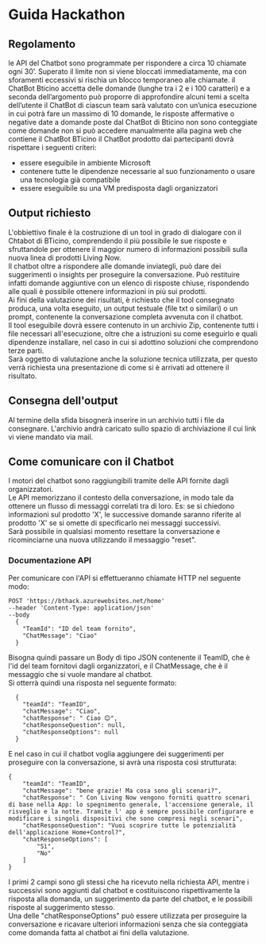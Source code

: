 # Guida Hackathon

## Regolamento

le API del Chatbot sono programmate per rispondere a circa 10 chiamate ogni 30’. Superato il limite non si viene bloccati immediatamente, ma con sforamenti eccessivi si rischia un blocco temporaneo alle chiamate.
il ChatBot Bticino accetta delle domande (lunghe tra i 2 e i 100 caratteri) e a seconda dell’argomento può proporre di approfondire alcuni temi a scelta dell’utente
il ChatBot di ciascun team sarà valutato con un’unica esecuzione in cui potrà fare un massimo di 10 domande, le risposte affermative o negative date a domande poste dal ChatBot di Bticino non sono conteggiate come domande
non si può accedere manualmente alla pagina web che contiene il ChatBot BTicino
il ChatBot prodotto dai partecipanti dovrà rispettare i seguenti criteri:
- essere eseguibile in ambiente Microsoft
- contenere tutte le dipendenze necessarie al suo funzionamento o usare una tecnologia già compatibile
- essere eseguibile su una VM predisposta dagli organizzatori

## Output richiesto

L'obbiettivo finale è la costruzione di un tool in grado di dialogare con il Chtabot di BTicino, comprendendo il più possibile le sue risposte e sfruttandole per ottenere il maggior numero di informazioni possibili sulla nuova linea di prodotti Living Now.  
Il chatbot oltre a rispondere alle domande inviategli, può dare dei suggerimenti o insights per proseguire la conversazione. Può restituire infatti domande aggiuntive con un elenco di risposte chiuse, rispondendo alle quali è possibile ottenere informazioni in più sui prodotti.  
Ai fini della valutazione dei risultati, è richiesto che il tool consegnato produca, una volta eseguito, un output testuale (file txt o similari) o un prompt, contenente la conversazione completa avvenuta con il chatbot.  
Il tool eseguibile dovrà essere contenuto in un archivio Zip, contenente tutti i file necessari all'esecuzione, oltre che a istruzioni su come eseguirlo e quali dipendenze installare, nel caso in cui si adottino soluzioni che comprendono terze parti.  
Sarà oggetto di valutazione anche la soluzione tecnica utilizzata, per questo verrà richiesta una presentazione di come si è arrivati ad ottenere il risultato.

## Consegna dell'output

Al termine della sfida bisognerà inserire in un archivio tutti i file da consegnare. L'archivio andrà caricato sullo spazio di archiviazione il cui link vi viene mandato via mail.

## Come comunicare con il Chatbot

I motori del chatbot sono raggiungibili tramite delle API fornite dagli organizzatori.  
Le API memorizzano il contesto della conversazione, in modo tale da ottenere un flusso di messaggi correlati tra di loro. Es: se si chiedono informazioni sul prodotto 'X', le successive domande saranno riferite al prodotto 'X' se si omette di specificarlo nei messaggi successivi.  
Sarà possibile in qualsiasi momento resettare la conversazione e ricominciarne una nuova utilizzando il messaggio "reset".

### Documentazione API

Per comunicare con l'API si effettueranno chiamate HTTP nel seguente modo:
``` 
POST 'https://bthack.azurewebsites.net/home'
--header 'Content-Type: application/json'
--body 
  {
    "TeamId": "ID del team fornito",
    "ChatMessage": "Ciao"
  }
```
Bisogna quindi passare un Body di tipo JSON contenente il TeamID, che è l'id del team fornitovi dagli organizzatori, e il ChatMessage, che è il messaggio che si vuole mandare al chatbot.  
Si otterrà quindi una risposta nel seguente formato:
```
  {
    "teamId": "TeamID",
    "chatMessage": "Ciao",
    "chatResponse": " Ciao 😊",
    "chatResponseQuestion": null,
    "chatResponseOptions": null
  }
```
E nel caso in cui il chatbot voglia aggiungere dei suggerimenti per proseguire con la conversazione, si avrà una risposta così strutturata:
```
{
    "teamId": "TeamID",
    "chatMessage": "bene grazie! Ma cosa sono gli scenari?",
    "chatResponse": " Con Living Now vengono forniti quattro scenari di base nella App: lo spegnimento generale, l'accensione generale, il risveglio e la notte. Tramite l' app è sempre possibile configurare e modificare i singoli dispositivi che sono compresi negli scenari",
    "chatResponseQuestion": "Vuoi scoprire tutte le potenzialità dell'applicazione Home+Control?",
    "chatResponseOptions": [
        "Sì",
        "No"
    ]
}
```
I primi 2 campi sono gli stessi che ha ricevuto nella richiesta API, mentre i successivi sono aggiunti dal chatbot e costituiscono rispettivamente la risposta alla domanda, un suggerimento da parte del chatbot, e le possibili risposte al suggerimento stesso.  
Una delle "chatResponseOptions" può essere utilizzata per proseguire la conversazione e ricavare ulteriori informazioni senza che sia conteggiata come domanda fatta al chatbot ai fini della valutazione.
